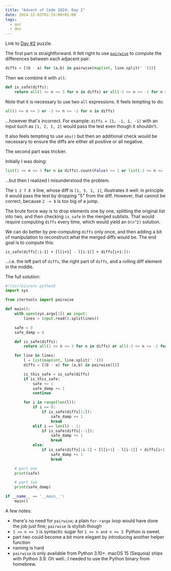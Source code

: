 ```yaml
---
title: "Advent of Code 2024: Day 2"
date: 2024-12-03T01:15:00+01:00
tags:
  - aoc
  - dev
---
```


Link to [Day #2](https://adventofcode.com/2024/day/2) puzzle.

The first part is straightforward. It felt right to use [`pairwise`](https://docs.python.org/3/library/itertools.html#itertools.pairwise) to compute the differences between each adjacent pair:

```python
diffs = [(b - a) for (a,b) in pairwise(map(int, line.split(' ')))]
```

Then we combine it with `all`:

```python
def is_safe(diffs):
    return all(1 <= n <= 3 for n in diffs) or all(-3 <= n <= -1 for n in diffs)
```

Note that it is necessary to use two `all` expressions. It feels tempting to do:

```python
all(1 <= n <= 3 or -3 <= n <= -1 for n in diffs)
```

...however that's incorrect. For example: `diffs = [1, -1, 1, -1]` with an input
such as `[1, 2, 1, 2]` would pass the test even though it shouldn't.

It also feels tempting to use `abs()` but then an additional check would be
necessary to ensure the diffs are either all positive or all negative.

The second part was trickier.

Initially I was doing:

```python
list(1 <= n <= 3 for n in diffs).count(False) <= 1 or list(-3 <= n <= -1 for n in diffs).count(False) <= 1
```

...but then I realized I misunderstood the problem.

The `1 2 7 8 9` line, whose diff is `[1, 5, 1, 1]`, illustrates it well: in
principle it would pass the test by dropping "5" from the diff. However, that
cannot be correct, because `2 -> 8` is too big of a jump.

The brute force way is to drop elements one by one, splitting the original list
into two, and then checking `is_safe` in the merged sublists. That would
require computing `diffs` every time, which would yield an `O(n^2)` solution.

We can do better by pre-computing `diffs` only once, and then adding a bit of
manipulation to reconstruct what the merged diffs would be. The end goal is to
compute this:

```python3
is_safe(diffs[:i-1] + [l[i+1] - l[i-1]] + diffs[i+1:]):
```

...i.e. the left part of `diffs`, the right part of `diffs`, and a rolling diff
element in the middle.

The full solution:

```python
#!/usr/bin/env python3
import sys

from itertools import pairwise

def main():
    with open(sys.argv[1]) as input:
        lines = input.read().splitlines()

    safe = 0
    safe_damp = 0

    def is_safe(diffs):
        return all(1 <= n <= 3 for n in diffs) or all(-3 <= n <= -1 for n in diffs)

    for line in lines:
        l = list(map(int, line.split(' ')))
        diffs = [(b - a) for (a,b) in pairwise(l)]

        is_this_safe = is_safe(diffs)
        if is_this_safe:
            safe += 1
            safe_damp += 1
            continue

        for i in range(len(l)):
            if i == 0:
                if is_safe(diffs[1:]):
                    safe_damp += 1
                    break
            elif i == len(l) - 1:
                if is_safe(diffs[:-1]):
                    safe_damp += 1
                    break
            else:
                if is_safe(diffs[:i-1] + [l[i+1] - l[i-1]] + diffs[i+1:]):
                    safe_damp += 1
                    break

    # part one
    print(safe)

    # part two
    print(safe_damp)

if __name__ == '__main__':
    main()
```

A few notes:

- there's no need for `pairwise`; a plain `for-range` loop would have done the
  job just fine; `pairwise` is stylish though
- `1 <= n <= 3` is syntactic sugar for `1 <= n and n <= 3`. Python is sweet.
- part two could become a bit more elegant by introducing another helper
  function
- naming is hard
- `pairwise` is only available from Python 3.10+. macOS 15 (Sequoia) ships with
  Python 3.9. Oh well...I needed to use the Python binary from homebrew.
